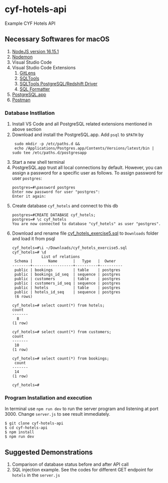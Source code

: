 # cyf-hotels-api
Example CYF Hotels API

## Necessary Softwares for macOS
1. [NodeJS version 16.15.1](https://nodejs.org/en/)
2. [Nodemon](https://www.npmjs.com/package//nodemon) 
3. Visual Studio Code
4. Visual Studio Code Extensions
   1. [GitLens](https://marketplace.visualstudio.com/items?itemName=eamodio.gitlens)
   2. [SQLTools](https://vscode-sqltools.mteixeira.dev)
   3. [SQLTools PostgreSQL/Redshift Driver](https://marketplace.visualstudio.com/items?itemName=mtxr.sqltools-driver-pg)
   4. [SQL Formatter](https://marketplace.visualstudio.com/publishers/adpyke)
5. [PostgreSQL.app](https://github.com/PostgresApp/PostgresApp/releases/download/v2.5.7/Postgres-2.5.7-14.dmg)
6. [Postman](https://www.postman.com/)

### Database Instllation
1. Install VS Code and all PostgreSQL related extensions mentioned in above section
2. Download and install the PostgreSQL.app. Add `psql` to `$PATH` by
   ```
    sudo mkdir -p /etc/paths.d &&
    echo /Applications/Postgres.app/Contents/Versions/latest/bin | sudo tee /etc/paths.d/postgresapp
   ```  
3. Start a new shell terminal
4. PostgreSQL.app trust all local connections by default. However, you can assign a password for a specific user as follows. To assign password for user `postgres`:
   ```
   postgres=#\password postgres
   Enter new password for user "postgres": 
   Enter it again:
   ```
5. Create database `cyf_hotels` and connect to this db
   ```
   postgres=#CREATE DATABASE cyf_hotels;
   postgres=# \c cyf_hotels
   You are now connected to database "cyf_hotels" as user "postgres".
   ```
6. Download and rename file [cyf_hotels_exercise5.sql](https://syllabus.codeyourfuture.io/assets/files/cyf_hotels_exercise5-88cc17362572ef85a70785dc2ceb21e9.sql) to `Downloads` folder and load it from psql
   ```
   cyf_hotels=#\i ~/Downloads/cyf_hotels_exercise5.sql
   cyf_hotels=# \d
                List of relations
    Schema |       Name       |   Type   |  Owner
   --------+------------------+----------+----------
    public | bookings         | table    | postgres
    public | bookings_id_seq  | sequence | postgres
    public | customers        | table    | postgres
    public | customers_id_seq | sequence | postgres
    public | hotels           | table    | postgres
    public | hotels_id_seq    | sequence | postgres
    (6 rows)

   cyf_hotels=# select count(*) from hotels;
   count
   -------
     8
   (1 row)

   cyf_hotels=# select count(*) from customers;
   count
   -------
    10
   (1 row)

   cyf_hotels=# select count(*) from bookings;
    count
   -------
    14
   (1 row)

   cyf_hotels=#
   ```
### Program Installation and execution
In terminal use `npm run dev` to run the server program and listening at port 3000. Change `server.js` to see result immediately.
```
$ git clone cyf-hotels-api
$ cd cyf-hotels-api
$ npm install
$ npm run dev
```

## Suggested Demonstrations
1. Comparison of database status before and after API call
2. SQL injection example. See the codes for different GET endpoint for `hotels` in the `server.js` 



